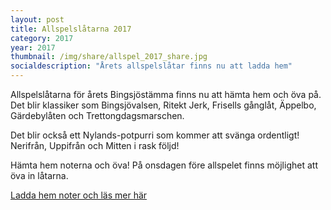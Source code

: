 ```yaml
---
layout: post
title: Allspelslåtarna 2017
category: 2017
year: 2017
thumbnail: /img/share/allspel_2017_share.jpg
socialdescription: "Årets allspelslåtar finns nu att ladda hem"
---
```


Allspelslåtarna för årets Bingsjöstämma finns nu att hämta hem och öva på. Det blir klassiker som Bingsjövalsen, Ritekt Jerk, Frisells gånglåt, Äppelbo, Gärdebylåten och Trettongdagsmarschen.

Det blir också ett Nylands-potpurri som kommer att svänga ordentligt! Nerifrån, Uppifrån och Mitten i rask följd!

Hämta hem noterna och öva! På onsdagen före allspelet finns möjlighet att öva in låtarna.

[Ladda hem noter och läs mer här](/2017/allspel)
